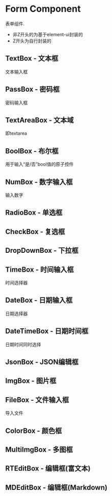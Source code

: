 # Form Component
表单组件. 
- 非Z开头的为基于element-ui封装的
- Z开头为自行封装的

## TextBox - 文本框
文本输入框

## PassBox - 密码框
密码输入框

## TextAreaBox - 文本域
即textarea

## BoolBox - 布尔框
用于输入“是/否”bool值的原子控件

## NumBox - 数字输入框
输入数字

## RadioBox - 单选框

## CheckBox - 复选框

## DropDownBox - 下拉框

## TimeBox - 时间输入框
时间选择器

## DateBox - 日期输入框
日期选择器

## DateTimeBox - 日期时间框
日期时间同时选择

## JsonBox - JSON编辑框

## ImgBox - 图片框

## FileBox - 文件输入框
导入文件

## ColorBox - 颜色框

## MultiImgBox - 多图框

## RTEditBox - 编辑框(富文本)

## MDEditBox - 编辑框(Markdown)

